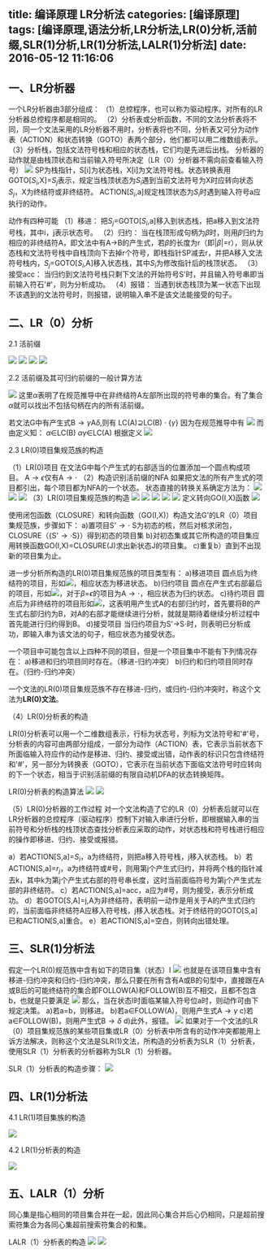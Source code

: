 title: 编译原理 LR分析法
categories: [编译原理]
tags: [编译原理,语法分析,LR分析法,LR(0)分析,活前缀,SLR(1)分析,LR(1)分析法,LALR(1)分析法]
date: 2016-05-12 11:16:06
---
## 一、LR分析器

一个LR分析器由3部分组成：
（1）总控程序，也可以称为驱动程序。对所有的LR分析器总控程序都是相同的。
（2）分析表或分析函数，不同的文法分析表将不同，同一个文法采用的LR分析器不用时，分析表将也不同，分析表又可分为动作表（ACTION）和状态转换（GOTO）表两个部分，他们都可以用二维数组表示。
（3）分析栈，包括文法符号栈和相应的状态栈，它们均是先进后出栈。
分析器的动作就是由栈顶状态和当前输入符号所决定（LR（0）分析器不需向前查看输入符号）
![](/img/Compilers/69.jpg)
SP为栈指针，S[i]为状态栈，X[i]为文法符号栈。状态转换表用GOTO[$S_i$,X]=$S_j$表示，规定当栈顶状态为$S_i$遇到当前文法符号为X时应转向状态$S_j$，X为终结符或非终结符。
ACTION[$S_i$,a]规定栈顶状态为$S_i$时遇到输入符号a应执行的动作。

<!--more-->

动作有四种可能
（1）移进：
把$S_j$=GOTO[$S_i$,a]移入到状态栈，把a移入到文法符号栈，其中i，j表示状态号。
（2）归约：
当在栈顶形成句柄为$\beta$时，则用$\beta$归约为相应的非终结符A，即文法中有A$\rightarrow$B的产生式，若$\beta$的长度为r（即|$\beta$|=r），则从状态栈和文法符号栈中自栈顶向下去掉r个符号，即栈指针SP减去r，并把A移入文法符号栈内，$S_j$=GOTO[$S_i$,A]移入状态栈，其中$S_i$为修改指针后的栈顶状态。
（3）接受acc：
当归约到文法符号栈只剩下文法的开始符号S'时，并且输入符号串即当前输入符石'#'，则为分析成功。
（4）报错：
当遇到状态栈顶为某一状态下出现不该遇到的文法符号时，则报错，说明输入串不是该文法能接受的句子。

## 二、LR（0）分析

2.1 活前缀

![](/img/Compilers/70.jpg)
![](/img/Compilers/71.jpg)
![](/img/Compilers/72.jpg)
![](/img/Compilers/73.jpg)

2.2 活前缀及其可归约前缀的一般计算方法

![](/img/Compilers/74.jpg)
这里$\alpha$表明了在规范推导中在非终结符A左部所出现的符号串的集合。有了集合$\alpha$就可以找出不包括句柄在内的所有活前缀。

若文法G中有产生式B$\rightarrow\gamma$A$\delta$,则有
LC(A)$\supseteq$LC(B) $\cdot$ {$\gamma$}
因为在规范推导中有
![](/img/Compilers/75.jpg)
而由定义知：
$\alpha\in$LC(B)
$\alpha\gamma\in$LC(A)
根据定义
![](/img/Compilers/76.jpg)

2.3 LR(0)项目集规范族的构造

（1）LR(0)项目
在文法G中每个产生式的右部适当的位置添加一个圆点构成项目。
A$\rightarrow\epsilon$仅有A$\rightarrow\cdot$
（2）构造识别活前缀的NFA
如果把文法的所有产生式的项目都引出，每个项目都为NFA的一个状态。
状态直接的转换关系确定方法为：
![](/img/Compilers/77.jpg)
![](/img/Compilers/78.jpg)
![](/img/Compilers/79.jpg)
（3）LR(0)项目集规范族的构造
![](/img/Compilers/80.jpg)
![](/img/Compilers/81.jpg)
![](/img/Compilers/82.jpg)
![](/img/Compilers/83.jpg)
![](/img/Compilers/84.jpg)
定义转向GO(I,X)函数
![](/img/Compilers/85.jpg)

使用闭包函数（CLOSURE）和转向函数（GO(I,X)）构造文法G'的LR（0）项目集规范族，步骤如下：
a)置项目S'$\rightarrow\cdot$ S为初态的核，然后对核求闭包，CLOSURE（{S'$\rightarrow\cdot$S}）得到初态的项目集
b)对初态集或其它所构造的项目集应用转换函数GO(I,X)=CLOSURE(J)求出新状态J的项目集。
c)重复b）直到不出现新的项目集为止。


进一步分析所构造的LR(0)项目集规范族的项目类型有：
a)移进项目
圆点后为终结符的项目，形如![](/img/Compilers/86.jpg)，相应状态为移进状态。
b)归约项目
圆点在产生式右部最后的项目，形如![](/img/Compilers/87.jpg)，对于$\beta$=$\epsilon$的项目为A$\rightarrow\cdot$，相应状态为归约状态。
c)待约项目
圆点后为非终结符的项目形如![](/img/Compilers/88.jpg)，这表明用产生式A的右部归约时，首先要将B的产生式右部归约为B，对A的右部才能继续进行分析，就就是期待着继续分析过程中首先能进行归约得到B。
d)接受项目
当归约项目为S'$\rightarrow$S$\cdot$时，则表明已分析成功，即输入串为该文法的句子，相应状态为接受状态。

一个项目中可能包含以上四种不同的项目，但是一个项目集中不能有下列情况存在：
a)移进和归约项目同时存在。（移进-归约冲突）
b)归约和归约项目同时存在。（归约-归约冲突）

一个文法的LR(0)项目集规范族不存在移进-归约，或归约-归约冲突时，称这个文法为**LR(0)文法**。

（4）LR(0)分析表的构造

LR(0)分析表可以用一个二维数组表示，行标为状态号，列标为文法符号和'#'号，分析表的内容可由两部分组成，一部分为动作（ACTION）表，它表示当前状态下所面临输入符应作的动作是移进、归约、接受或出错，动作表的标识只包含终结符和'#'，另一部分为转换表（GOTO），它表示在当前状态下面临文法符号时应转向的下一个状态，相当于识别活前缀的有限自动机DFA的状态转换矩阵。

LR(0)分析表的构造算法
![](/img/Compilers/89.jpg)
![](/img/Compilers/90.jpg)

（5）LR(0)分析器的工作过程
对一个文法构造了它的LR（0）分析表后就可以在LR分析器的总控程序（驱动程序）控制下对输入串进行分析，即根据输入串的当前符号和分析栈的栈顶状态查找分析表应采取的动作，对状态栈和符号栈进行相应的操作即移进、归约、接受或报错。

a）若ACTION[S,a]=$S_i$，a为终结符，则把a移入符号栈，j移入状态栈。
b）若ACTION[S,a]=$r_j$，a为终结符或#号，则用第j个产生式归约，并将两个栈的指针减去k，其中k为第j个产生式右部的符号串长度，这时当前面临符号为第j个产生式左部的非终结符。
c）若ACTION[S,a]=acc，a应为#号，则为接受，表示分析成功。
d）若GOTO[S,A]=j,A为非终结符，表明前一动作是用关于A的产生式归约的，当前面临非终结符A应移入符号栈，j移入状态栈。对于终结符的GOTO[S,a]已和ACTION[S,a]重合。
e）若ACTION[S,a]=空白，则转向出错处理。


## 三、SLR(1)分析法

假定一个LR(0)规范族中含有如下的项目集（状态）I
![](/img/Compilers/91.jpg)
也就是在该项目集中含有移进-归约冲突和归约-归约冲突，那么只要在所有含有A或B的句型中，直接跟在A或B后的可能终结符的集合即FOLLOW(A)和FOLLOW(B)互不相交，且都不包含b，也就是只要满足
![](/img/Compilers/92.jpg)
那么，当在状态I时面临某输入符号位a时，则动作可由下规定决策。
a)若a=b，则移进。
b)若a$\in$FOLLOW(A)，则用产生式A$\rightarrow\gamma$
c)若a$\in$FOLLOW(B)，则用产生式B$\rightarrow\delta$
d)此外，报错。
![](/img/Compilers/93.jpg)
如果对于一个文法的LR（0）项目集规范族的某些项目集或LR（0）分析表中所含有的动作冲突都能用上诉方法解决，则称这个文法是SLR(1)文法，所构造的分析表为SLR（1）分析表，使用SLR（1）分析表的分析器称为SLR（1）分析器。

SLR（1）分析表的构造步骤：
![](/img/Compilers/94.jpg)

## 四、LR(1)分析法

4.1 LR(1)项目集族的构造

![](/img/Compilers/95.jpg)

4.2 LR(1)分析表的构造

![](/img/Compilers/96.jpg)

## 五、LALR（1）分析

同心集是指心相同的项目集合并在一起，因此同心集合并后心仍相同，只是超前搜索符集合为各同心集超前搜索符集合的和集。

LALR（1）分析表的构造
![](/img/Compilers/97.jpg)
![](/img/Compilers/98.jpg)
